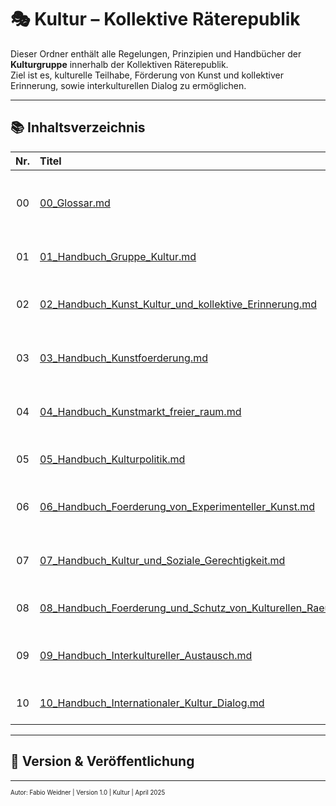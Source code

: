 # 🎭 Kultur – Kollektive Räterepublik

Dieser Ordner enthält alle Regelungen, Prinzipien und Handbücher der **Kulturgruppe** innerhalb der Kollektiven Räterepublik.  
Ziel ist es, kulturelle Teilhabe, Förderung von Kunst und kollektiver Erinnerung, sowie interkulturellen Dialog zu ermöglichen.

---

## 📚 Inhaltsverzeichnis

| Nr. | Titel | Beschreibung |
|:--:|:------|:-------------|
| 00 | [00_Glossar.md](./00_Glossar.md) | Begriffe und Definitionen aller zentralen Konzepte des Kulturbereichs |
| 01 | [01_Handbuch_Gruppe_Kultur.md](./01_Handbuch_Gruppe_Kultur.md) | Aufbau, Aufgaben und Struktur der Kulturgruppe |
| 02 | [02_Handbuch_Kunst_Kultur_und_kollektive_Erinnerung.md](./02_Handbuch_Kunst_Kultur_und_kollektive_Erinnerung.md) | Pflege kultureller Erinnerung und historischer Identität |
| 03 | [03_Handbuch_Kunstfoerderung.md](./03_Handbuch_Kunstfoerderung.md) | Strukturen und Programme zur Förderung von Kunst |
| 04 | [04_Handbuch_Kunstmarkt_freier_raum.md](./04_Handbuch_Kunstmarkt_freier_raum.md) | Definition und Organisation des freien Kunstmarktraums |
| 05 | [05_Handbuch_Kulturpolitik.md](./05_Handbuch_Kulturpolitik.md) | Richtlinien für kulturpolitische Entscheidungen |
| 06 | [06_Handbuch_Foerderung_von_Experimenteller_Kunst.md](./06_Handbuch_Foerderung_von_Experimenteller_Kunst.md) | Unterstützung innovativer und experimenteller Kunstformen |
| 07 | [07_Handbuch_Kultur_und_Soziale_Gerechtigkeit.md](./07_Handbuch_Kultur_und_Soziale_Gerechtigkeit.md) | Schnittstellen von Kulturarbeit und sozialer Gerechtigkeit |
| 08 | [08_Handbuch_Foerderung_und_Schutz_von_Kulturellen_Raeumen.md](./08_Handbuch_Foerderung_und_Schutz_von_Kulturellen_Raeumen.md) | Sicherung von kulturellen Freiräumen |
| 09 | [09_Handbuch_Interkultureller_Austausch.md](./09_Handbuch_Interkultureller_Austausch.md) | Förderung des Austauschs zwischen Kulturen im Inland |
| 10 | [10_Handbuch_Internationaler_Kultur_Dialog.md](./10_Handbuch_Internationaler_Kultur_Dialog.md) | Aufbau internationaler Kulturbeziehungen |

---

## 🔖 Version & Veröffentlichung

<!--
Autor: Fabio Weidner
Version: 1.0
Sektion: Kultur
Veröffentlichung: April 2025
-->


---

<sub><sup>Autor: Fabio Weidner | Version 1.0 | Kultur | April 2025</sup></sub>
